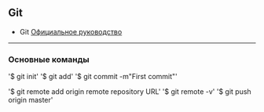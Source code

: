 ## Git 

- Git [Официальное руководство](https://git-scm.com/book/ru/v2)

------------
### Основные команды

'$ git init'
'$ git add'
'$ git commit -m"First commit"'

'$ git remote add origin remote repository URL'
'$ git remote -v'
'$ git push origin master' 
